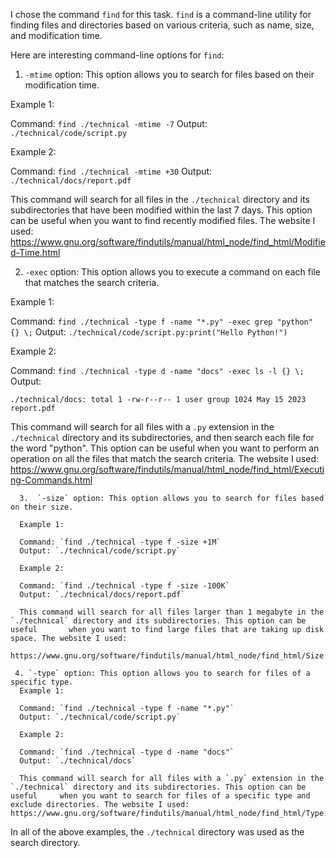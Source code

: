 I chose the command `find` for this task. 
`find` is a command-line utility for finding files and directories based on various criteria, such as name, size, and modification time.

Here are interesting command-line options for `find`:

   1. `-mtime` option: This option allows you to search for files based on their modification time.
   
   Example 1:

   Command: `find ./technical -mtime -7`
   Output: `./technical/code/script.py`
   
   Example 2:

   Command: `find ./technical -mtime +30`
   Output: `./technical/docs/report.pdf`
  
   This command will search for all files in the `./technical` directory and its subdirectories that have been modified within the last 7 days. This option can be useful when you want to find recently modified files. The website I used: https://www.gnu.org/software/findutils/manual/html_node/find_html/Modified-Time.html

   2. `-exec` option: This option allows you to execute a command on each file that matches the search criteria.
   
   Example 1:

   Command: `find ./technical -type f -name "*.py" -exec grep "python" {} \;`
   Output: `./technical/code/script.py:print("Hello Python!")`

   Example 2:

   Command: `find ./technical -type d -name "docs" -exec ls -l {} \;`
   Output:

   `./technical/docs:
   total 1
   -rw-r--r-- 1 user group 1024 May 15 2023 report.pdf`
  
   This command will search for all files with a `.py` extension in the `./technical` directory and its subdirectories, and then search each file  for the word "python". This option can be useful when you want to perform an operation on all the files that match the search criteria. The website I used: https://www.gnu.org/software/findutils/manual/html_node/find_html/Executing-Commands.html

      3.  `-size` option: This option allows you to search for files based on their size.
   
      Example 1:

      Command: `find ./technical -type f -size +1M`
      Output: `./technical/code/script.py`

      Example 2:

      Command: `find ./technical -type f -size -100K`
      Output: `./technical/docs/report.pdf`
   
      This command will search for all files larger than 1 megabyte in the `./technical` directory and its subdirectories. This option can be useful       when you want to find large files that are taking up disk space. The website I used:                          
      https://www.gnu.org/software/findutils/manual/html_node/find_html/Size.html

     4. `-type` option: This option allows you to search for files of a specific type.
      Example 1:
   
      Command: `find ./technical -type f -name "*.py"`
      Output: `./technical/code/script.py`

      Example 2:

      Command: `find ./technical -type d -name "docs"`
      Output: `./technical/docs`
  
      This command will search for all files with a `.py` extension in the `./technical` directory and its subdirectories. This option can be useful     when you want to search for files of a specific type and exclude directories. The website I used:        https://www.gnu.org/software/findutils/manual/html_node/find_html/Type.html



In all of the above examples, the `./technical` directory was used as the search directory.
